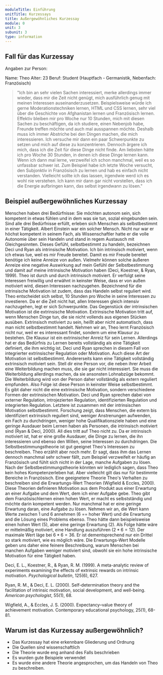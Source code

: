 ```yaml
---
moduleTitle: Einführung
unitTitle: Kurzessays
title: Außergewöhnliches Kurzessay
module: 0
unit: 3
subunit: 3
type: information
---
```


## Fall für das Kurzessay

Angaben zur Person: 

Name: Theo
Alter: 23
Beruf: Student (Hauptfach - Germanistik, Nebenfach: Französisch)

> "Ich bin an sehr vielen Sachen interessiert, merke allerdings immer wieder, dass mir die Zeit nicht genügt, mich ausführlich genug mit meinen Interessen auseinanderzusetzen. Beispielsweise würde ich gerne Moderationstechniken lernen, HTML und CSS lernen, sehr viel über die Geschichte von Afghanistan lernen und Französisch lernen. Effektiv bleiben mir pro Woche nur 10 Stunden, mich mit diesen Sachen zu beschäftigen, da ich studiere, einen Nebenjob habe, Freunde treffen möchte und auch mal ausspannen möchte. Deshalb muss ich immer Abstriche bei den Dingen machen, die mich interessieren. Ich versuche mir dann  ein paar Schwerpunkte zu setzen und mich auf diese zu konzentrieren. Dennoch ärgere ich mich, dass ich die Zeit für diese Dinge nicht finde. Am liebsten hätte ich pro Woche 30 Stunden, in denen ich diese Dinge lernen kann. Wenn ich dann mal lerne, verzweifel ich schon manchmal, weil es so unfassbar schwer ist. Zum Beispiel habe ich letzte Woche versucht, den Subjonktiv in Französisch zu lernen und hab es einfach nicht verstanden. Vielleicht sollte ich das lassen, irgendwie werd ich es wohl nie verstehen. Ich kann mir dann gar nicht vorstellen, dass ich die Energie aufbringen kann, das selbst irgendwann zu lösen."


## Beispiel außergewöhnliches Kurzessay

Menschen haben drei Bedürfnisse: Sie möchten autonom sein, sich kompetent in etwas fühlen und in dem was sie tun, sozial eingebunden sein. Sind alle drei Bedürfnisse erfüllt, erleben sich Menschen als selbstbestimmt in einer Tätigkeit. Albert Einstein war ein solcher Mensch. Nicht nur war er höchst kompetent in seinem Fach, als Wissenschaftler hatte er die volle Autonomie über sein Handeln und stand in regem Austausch mit Gleichgesinnten. Dieses Gefühl, selbstbestimmt zu handeln, bezeichnen Deci und Ryan als intrinsische Motivation. Ich bin intrinsisch motiviert, wenn ich etwas tue, weil es mir Freude bereitet. Damit es mir Freude bereitet benötige ich keine Anreize von außen. Vielmehr können solche äußeren Anreize eine negative Auswirkung auf mein Gefühl der Selbstbestimmung und damit auf meine intrinsische Motivation haben (Deci, Koestner, & Ryan, 1999). Theo ist durch und durch intrinsisch motiviert. Er verfolgt seine Interessen freiwillig und erwähnt in keinster Weise, dass er von außen motiviert wird, diesen Interessen nachzugehen. Bezeichnend für die intrinsische Motivation ist zudem, dass das Handeln selbst reguliert wird. Theo entscheidet sich selbst, 10 Stunden pro Woche in seine Interessen zu investieren. Da er die Zeit nicht hat, allen Interessen gleich intensiv nachzugehen, legt er sich Schwerpunkte. Das Gegenstück der intrinsischen Motivation ist die extrinsische Motivation. Extrinsische Motivation tritt auf, wenn Menschen Dinge tun, die sie nicht vollends aus eigenen Stücken ausüben. Extrinsisch motiviert zu sein, heißt aber nicht automatisch, dass man nicht selbstbestimmt handelt. Nehmen wir an, Theo lernt Französisch nicht nur, weil er es interessant findet, sondern um eine Klausur zu bestehen. Die Klausur ist ein extrinsischer Anreiz für sein Lernen. Allerdings hat er das Bedürfnis zu Lernen bereits vollständig als eine Tätigkeit definiert, die ihm wichtig ist. Deci und Ryan sprechen in diesem Fall von integrierter extrinsischer Regulation oder Motivation. Auch diese Art der Motivation ist selbstbestimmt. Andererseits kann eine Tätigkeit vollständig extrinsisch motiviert sein. Stell dir eine Person vor, die neben ihrer Arbeit eine Weiterbildung machen muss, die sie gar nicht interessiert. Sie muss die Weiterbildung allerdings machen, da sie ansonsten Lohnabzüge bekommt. Die Weiterbildung wird von der Person daher vollständig als extern reguliert empfunden. Also Folge ist diese Person in keinster Weise selbstbestimmt. Es gibt daher nicht die eine extrinsische Motivation, sondern verschiedene Formen der extrinsischen Motivation. Deci und Ryan sprechen dabei von externer Regulation, introjezierten Regulation, identifizierten Regulation und integrierten Regulation. Letztere ist zusammen mit der intrinsischen Motivation selbstbestimmt. Forschung zeigt, dass Menschen, die extern bis identifiziert extrinsisch reguliert sind, weniger Anstrenungen aufwenden, ein Fach zu durchdringen, weniger hohe Qualifikationsziele haben und eine geringe Ausdauer beim Lernen haben als Personen, die intrinsisch motiviert sind (Ryan & Deci, 2000). All dies tritt auf Theo nicht zu. Da er intrinsisch motiviert ist, hat er eine große Ausdauer, die Dinge zu lernen, die ihn interessieren und ebenso den Willen, seine Interessen zu durchdringen. Die Selbstbestimmungstheorie ist gut geeignet Theo's Interessen zu beschreiben. Theo erzählt aber noch mehr. Er sagt, dass ihm das Lernen dennoch manchmal sehr schwer fällt, zum Beispiel verzweifelt er häufig an Französisch und fühlt sich nicht in der Lage, manche Aufgaben zu lösen. Nach der Selbstbestimmungstheorie könnten wir lediglich sagen, dass Theo kein hohes Kompetenzerleben hat. Aber vielleicht gilt das nur für bestimmte Bereiche in Französisch. Eine geeignetere Theorie Theo's Verhalten zu beschreiben sind die Erwartungs-Wert Theorien (Wigfield & Eccles, 2000). Diese Theorien definieren Motivation aus dem Produkt aus einer Erwartung an einer Aufgabe und dem Wert, dem ich einer Aufgabe gebe. Theo gibt dem Französischlernen einen hohen Wert, er macht es selbstständig und möchte darin kompetent werden. Nur manchmal hat er eine geringe Erwartung daran, eine Aufgabe zu lösen. Nehmen wir an, die Wert kann Werte zwischen 1 und 6 annehmen (6 == hoher Wert) und die Erwartung and die Lösung eines Problems ebenso. Theo hätte dann beispielsweise einen hohen Wert (5), aber eine geringe Erwartung (2). Als Folge hätte wäre er mittelmäßig motiviert, eine Handlung auszuführen ($2 * 6 = 12$). Der maximale Wert läge bei $6 * 6 = 36$. Er ist dementsprechend nur ein Drittel so stark motiviert, wie es möglich wäre. Die Erwartungs-Wert Modelle geben uns daher eine feinere Beschreibung, warum Menschen bei manchen Aufgaben weniger motiviert sind, obwohl sie ein hohe intrinsische Motivation für eine Tätigkeit haben.


Deci, E. L., Koestner, R., & Ryan, R. M. (1999). A meta-analytic review of experiments examining the effects of extrinsic rewards on intrinsic motivation. *Psychological bulletin*, 125(6), 627.

Ryan, R. M., & Deci, E. L. (2000). Self-determination theory and the facilitation of intrinsic motivation, social development, and well-being. *American psychologist*, 55(1), 68.

Wigfield, A., & Eccles, J. S. (2000). Expectancy–value theory of achievement motivation. Contemporary educational psychology, 25(1), 68-81.


## Warum ist das Kurzessay außergewöhnlich?

* Das Kurzessay hat eine erkennbare Gliederung und Ordnung 
* Die Quellen sind wissenschaftlich
* Die Theorie wurde eng anhand des Falls beschrieben
* Es wurden gute Beispiele verwendet
* Es wurde eine andere Theorie angesprochen, um das Handeln von Theo zu beschreiben.